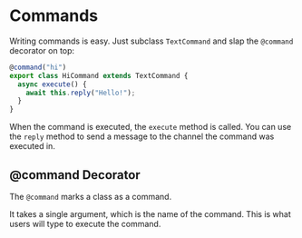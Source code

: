 # Commands

Writing commands is easy. Just subclass `TextCommand` and slap the `@command` decorator on top:

```ts
@command("hi")
export class HiCommand extends TextCommand {
  async execute() {
    await this.reply("Hello!");
  }
}
```

When the command is executed, the `execute` method is called. You can use the `reply` method to send a message to the channel the command was executed in.

## @command Decorator

The `@command` marks a class as a command.

It takes a single argument, which is the name of the command. This is what users will type to execute the command.
